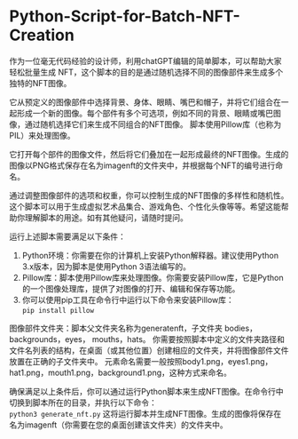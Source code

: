 # Python-Script-for-Batch-NFT-Creation
作为一位毫无代码经验的设计师，利用chatGPT编辑的简单脚本，可以帮助大家轻松批量生成 NFT，这个脚本的目的是通过随机选择不同的图像部件来生成多个独特的NFT图像。

它从预定义的图像部件中选择背景、身体、眼睛、嘴巴和帽子，并将它们组合在一起形成一个新的图像。每个部件有多个可选项，例如不同的背景、眼睛或嘴巴图像，通过随机选择它们来生成不同组合的NFT图像。
脚本使用Pillow库（也称为PIL）来处理图像。

它打开每个部件的图像文件，然后将它们叠加在一起形成最终的NFT图像。生成的图像以PNG格式保存在名为imagenft的文件夹中，并根据每个NFT的编号进行命名。

通过调整图像部件的选项和权重，你可以控制生成的NFT图像的多样性和随机性。这个脚本可以用于生成虚拟艺术品集合、游戏角色、个性化头像等等。希望这能帮助你理解脚本的用途。如有其他疑问，请随时提问。

运行上述脚本需要满足以下条件：
1. Python环境：你需要在你的计算机上安装Python解释器。建议使用Python 3.x版本，因为脚本是使用Python 3语法编写的。
2. Pillow库：脚本使用Pillow库来处理图像。你需要安装Pillow库，它是Python的一个图像处理库，提供了对图像的打开、编辑和保存等功能。
3. 你可以使用pip工具在命令行中运行以下命令来安装Pillow库：  
`pip install pillow`

图像部件文件夹：脚本父文件夹名称为generatenft，子文件夹 bodies， backgrounds，eyes， mouths，hats。
你需要按照脚本中定义的文件夹路径和文件名列表的结构，在桌面（或其他位置）创建相应的文件夹，并将图像部件文件放置在正确的子文件夹中。 
元素命名需要一般按照body1.png，eyes1.png，hat1.png，mouth1.png，background1.png，这种方式来命名。

确保满足以上条件后，你可以通过运行Python脚本来生成NFT图像。在命令行中切换到脚本所在的目录，并执行以下命令：    
`python3 generate_nft.py`
这将运行脚本并生成NFT图像。生成的图像将保存在名为imagenft（你需要在您的桌面创建该文件夹）的文件夹中。
